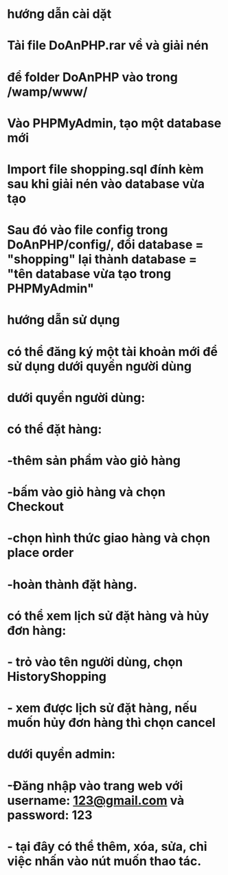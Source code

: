 # hướng dẫn cài dặt
# Tải file DoAnPHP.rar về và giải nén
# để folder DoAnPHP vào trong /wamp/www/
# Vào PHPMyAdmin, tạo một database mới
# Import file shopping.sql đính kèm sau khi giải nén vào database vừa tạo
# Sau đó vào file config trong DoAnPHP/config/, đổi database = "shopping" lại thành database = "tên database vừa tạo trong PHPMyAdmin"


# hướng dẫn sử dụng
# có thể đăng ký một tài khoản mới để sử dụng dưới quyền người dùng
# dưới quyền người dùng: 
# có thể đặt hàng: 
# -thêm sản phẩm vào giỏ hàng
# -bấm vào giỏ hàng và chọn Checkout
# -chọn hình thức giao hàng và chọn place order
# -hoàn thành đặt hàng.
# có thể xem lịch sử đặt hàng và hủy đơn hàng:
# - trỏ vào tên người dùng, chọn HistoryShopping
# - xem được lịch sử đặt hàng, nếu muốn hủy đơn hàng thì chọn cancel
# dưới quyền admin:
# -Đăng nhập vào trang web với username: 123@gmail.com và password: 123
# - tại đây có thể thêm, xóa, sửa, chỉ việc nhấn vào nút muốn thao tác.
